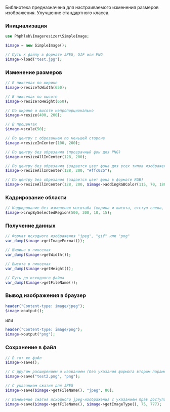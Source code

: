 Библиотека предназначена для настраиваемого изменения размеров изображения. Улучшение стандартного класса.

### Инициализация
```php
use Phphleb\Imageresizer\SimpleImage;

$image = new SimpleImage();

// Путь к файлу в формате JPEG, GIF или PNG
$image->load("test.jpg");
```

### Изменение размеров
```php
// В пикселах по ширине
$image->resizeToWidth(650);
```
```php
// В пикселах по высоте
$image->resizeToHeight(650);
```
```php
// По ширине и высоте непропорционально
$image->resize(400, 200);
```
```php
// В процентах
$image->scale(50);
```
```php
// По центру с обрезанием по меньшей стороне
$image->resizeInCenter(100, 200);
```
```php
// По центру без обрезания (прозрачный фон для PNG)
$image->resizeAllInCenter(128, 200);
```
```php
// По центру без обрезания (задается цвет фона для всех типов изображений)
$image->resizeAllInCenter(128, 200, "#ffc025");
```
```php
// По центру без обрезания (задается цвет фона в формате RGB)
$image->resizeAllInCenter(128, 200, $image->addingRGBColor(115, 70, 188));
```

### Кадрирование области
```php
// Кадрирование без изменения масштаба (ширина и высота, отступ слева, отступ сверху)
$image->cropBySelectedRegion(500, 300, 10, 15);
```

### Получение данных
```php
// Формат исходного изображения "jpeg", "gif" или "png"
var_dump($image->getImageFormat());
```
```php
// Ширина в пикселах
var_dump($image->getWidth());
```
```php
// Высота в пикселах
var_dump($image->getHeight());
```
```php
// Путь до исходного файла 
var_dump($image->getFileName());
```

### Вывод изображения в браузер
```php
header("Content-type: image/jpeg");
$image->output();
```
или

```php
header("Content-type: image/png");
$image->output("png");
```

### Сохранение в файл
```php
// В тот же файл
$image->save();
```
```php
// С другим расширением и названием (без указания формата вторым параметром - сохранение с исходным)
$image->save("test2.png", "png");
```
```php
// С указанием сжатия для JPEG
$image->save($image->getFileName(), "jpeg", 80);
```
```php
// Изменение сжатия исходного jpeg-изображения с указанием прав доступа к файлу
$image->save($image->getFileName(), $image->getImageType(), 75, 777);
```
